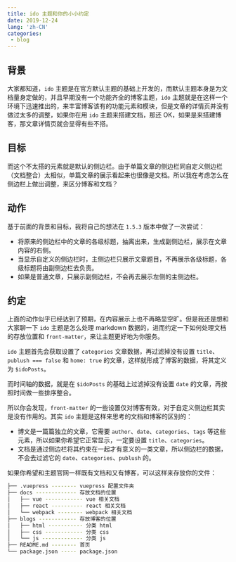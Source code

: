 ```yaml
---
title: ido 主题和你的小小约定
date: 2019-12-24
lang: 'zh-CN'
categories:
 - blog
---
```


## 背景

大家都知道，`ido` 主题是在官方默认主题的基础上开发的，而默认主题本身是为文档量身定做的，并且早期没有一个功能齐全的博客主题，`ido` 主题就是在这样一个环境下迅速推出的，来丰富博客该有的功能元素和模块，但是文章的详情页并没有做过太多的调整，如果你在用 `ido` 主题来搭建文档，那还 OK，如果是来搭建博客，那文章详情页就会显得有些不搭。

## 目标

而这个不太搭的元素就是默认的侧边栏。由于单篇文章的侧边栏同自定义侧边栏（文档整合）太相似，单篇文章的展示看起来也很像是文档。所以我在考虑怎么在侧边栏上做出调整，来区分博客和文档？

## 动作

基于前面的背景和目标，我将自己的想法在 `1.5.3` 版本中做了一次尝试：

- 将原来的侧边栏中的文章的各级标题，抽离出来，生成副侧边栏，展示在文章内容的右侧。
- 当显示自定义的侧边栏时，主侧边栏只展示文章题目，不再展示各级标题，各级标题将由副侧边栏去负责。
- 如果是普通文章，只展示副侧边栏，不会再去展示左侧的主侧边栏。

## 约定

上面的动作似乎已经达到了预期，在内容展示上也不再略显空旷。但是我还是想和大家聊一下 `ido` 主题是怎么处理 markdown 数据的，进而约定一下如何处理文档的存放位置和 `front-matter`，来让主题更好地为你服务。

`ido` 主题首先会获取设置了 `categories` 文章数据，再过滤掉没有设置 `title`、`publush === false` 和 `home: true` 的文章，这样就形成了博客的数据，将其定义为 `$idoPosts`。

而时间轴的数据，就是在 `$idoPosts` 的基础上过滤掉没有设置 `date` 的文章，再按照时间做一些排序整合。

所以你会发现，`front-matter` 的一些设置仅对博客有效，对于自定义侧边栏其实是没有作用的。其实 `ido` 主题是这样来思考的文档和博客的区别的：

- 博文是一篇篇独立的文章，它需要 `author`、`date`、`categories`、`tags` 等这些元素，所以如果你希望它正常显示，一定要设置 `title`、`categories`。
- 文档是通过侧边栏将其约束在一起才有意义的一类文章，所以侧边栏的数据，不会去过滤它的 `date`、`categories`、`publush` 的。

如果你希望和主题官网一样既有文档和又有博客，可以这样来存放你的文件：

```bash
├── .vuepress -------- vuepress 配置文件夹
├── docs ------------- 存放文档的位置
│   ├── vue ------------ vue 相关文档
│   ├── react ---------- react 相关文档
│   └── webpack -------- webpack 相关文档
├── blogs ------------ 存放博客的位置
│   ├── html ----------- 分类 html
│   ├── css ------------ 分类 css
│   └── js ------------- 分类 js
├── README.md -------- 首页
└── package.json ----- package.json
```

